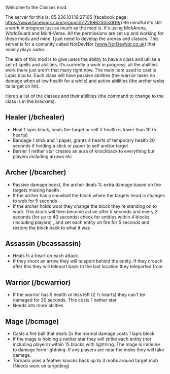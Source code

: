 Welcome to the Classes mod. 

The server for this is: 85.236.101.19:27165 (facebook page: https://www.facebook.com/groups/517289625053919/)
Be mindful it's still a work in progress just as much as the mod is. It's using MobArena, WorldGuard and Multi-Verse. All the permissions are set up and working for these mods and mine. I just need to develop the arenas and classes. This server is for a comunity called NorDevNor (www.NorDevNor.co.uk) that mainly plays swtor.    

The aim of this mod is to give users the ability to have a class and utilise a set of spells and abilities. It’s currently a work in progress, all the abilities work there just aren’t that many right now. The main item used to cast is Lapis blocks. Each class will have passive abilities (the warrior takes no damage when at low health for a while) and active abilities (the archer webs its target on hit). 

Here’s a list of the classes and their abilities (the command to change to the class is in the brackets):

## Healer (/bchealer)
-	Heal 1 lapis block, heals the target or self if health is lower than 10 (5 hearts)
-	Bandage 1 stick and 1 paper, grants 4 hearts of temporary health 20 seconds if holding a stick or paper to self and/or target
-	Barrier 1 nether star creates an aura of knockback to everything but players including arrows etc

## Archer (/bcarcher)
-	Passive damage boost, the archer deals % extra damage based on the targets missing health
-	If the archer has a snowball the block where the targets head is changes to web for 5 seconds
-	If the archer holds wool they change the block they’re standing on to wool. This block will then become active after 5 seconds and every 2 seconds (for up to 40 seconds)  check for entities within 4 blocks (including players) , and set each entity on fire for 5 seconds and restore the block back to what it was

## Assassin (/bcassassin)
-	Heals ½ a heart on each attack
-	If they shoot an arrow they will teleport behind the entity. If they crouch after this they will teleport back to the last location they teleported from.

## Warrior (/bcwarrior)
-	If the warrior has 5 health or less left (2 ½ hearts) they can't be damaged for 30 seconds. This costs 1 nether star
-	Needs lots more abilties

## Mage (/bcmage)
-	 Casts a fire ball that deals 2x the normal damage costs 1 lapis block
-	If the mage is holding a nether star they will strike each entity (not including players) within 15 blocks with lightning. The mage is immune to damage form lightning. If any players are near the mobs they will take damage. 
-	Tornado uses a feather knocks back up to 3 mobs around target mob (Needs work on targetting)
